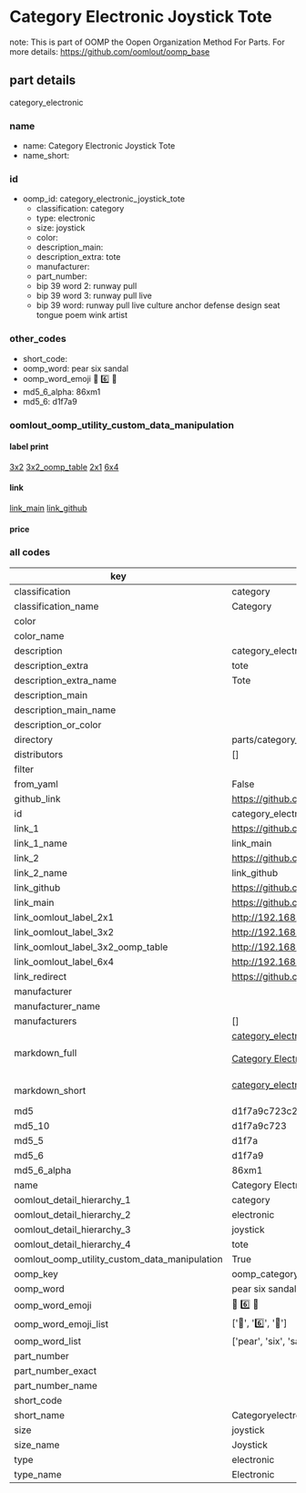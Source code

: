 # Category Electronic Joystick Tote  

note: This is part of OOMP the Oopen Organization Method For Parts. For more details: https://github.com/oomlout/oomp_base

##  part details
  



category_electronic



### name
* name: Category Electronic Joystick Tote
* name_short: 
### id
* oomp_id: category_electronic_joystick_tote
  * classification: category
  * type: electronic
  * size: joystick
  * color: 
  * description_main: 
  * description_extra: tote
  * manufacturer: 
  * part_number: 
  * bip 39 word 2: runway pull
  * bip 39 word 3: runway pull live
  * bip 39 word: runway pull live culture anchor defense design seat tongue poem wink artist

### other_codes
* short_code: 
* oomp_word: pear six sandal
* oomp_word_emoji :pear: :six: :sandal:
* md5_6_alpha: 86xm1
* md5_6: d1f7a9






### oomlout_oomp_utility_custom_data_manipulation
#### label print
[3x2](http://192.168.1.245:1112/?label=oomp%2086xm1)
[3x2_oomp_table](http://192.168.1.108:1112/?label=oomp%2086xm1)
[2x1](http://192.168.1.242:1112/?label=oomp%2086xm1)
[6x4](http://192.168.1.55:1112/?label=oomp%2086xm1)    

#### link

[link_main](https://github.com/oomlout/oomlout_oomp_version_1_messy/tree/main/parts/category_electronic_joystick_tote) [link_github](https://github.com/oomlout/oomlout_oomp_version_1_messy/tree/main/parts/category_electronic_joystick_tote)                             

#### price







### all codes 
| key | value |  
| --- | --- |  
| classification | category |  
| classification_name | Category |  
| color |  |  
| color_name |  |  
| description | category_electronic |  
| description_extra | tote |  
| description_extra_name | Tote |  
| description_main |  |  
| description_main_name |  |  
| description_or_color |   |  
| directory | parts/category_electronic_joystick_tote |  
| distributors | [] |  
| filter |  |  
| from_yaml | False |  
| github_link | https://github.com/oomlout/oomlout_oomp_part_src/tree/main/parts/category_electronic_joystick_tote |  
| id | category_electronic_joystick_tote |  
| link_1 | https://github.com/oomlout/oomlout_oomp_version_1_messy/tree/main/parts/category_electronic_joystick_tote |  
| link_1_name | link_main |  
| link_2 | https://github.com/oomlout/oomlout_oomp_version_1_messy/tree/main/parts/category_electronic_joystick_tote |  
| link_2_name | link_github |  
| link_github | https://github.com/oomlout/oomlout_oomp_version_1_messy/tree/main/parts/category_electronic_joystick_tote |  
| link_main | https://github.com/oomlout/oomlout_oomp_version_1_messy/tree/main/parts/category_electronic_joystick_tote |  
| link_oomlout_label_2x1 | http://192.168.1.242:1112/?label=oomp%2086xm1 |  
| link_oomlout_label_3x2 | http://192.168.1.245:1112/?label=oomp%2086xm1 |  
| link_oomlout_label_3x2_oomp_table | http://192.168.1.108:1112/?label=oomp%2086xm1 |  
| link_oomlout_label_6x4 | http://192.168.1.55:1112/?label=oomp%2086xm1 |  
| link_redirect | https://github.com/oomlout/oomlout_oomp_version_1_messy/tree/main/parts/category_electronic_joystick_tote |  
| manufacturer |  |  
| manufacturer_name |  |  
| manufacturers | [] |  
| markdown_full | [category_electronic_joystick_tote](none)<br>[](none)<br>[Category Electronic Joystick Tote](none)<br><br> |  
| markdown_short | [category_electronic_joystick_tote](none)<br><br> |  
| md5 | d1f7a9c723c24778e5843359056b55eb |  
| md5_10 | d1f7a9c723 |  
| md5_5 | d1f7a |  
| md5_6 | d1f7a9 |  
| md5_6_alpha | 86xm1 |  
| name | Category Electronic Joystick Tote |  
| oomlout_detail_hierarchy_1 | category |  
| oomlout_detail_hierarchy_2 | electronic |  
| oomlout_detail_hierarchy_3 | joystick |  
| oomlout_detail_hierarchy_4 | tote |  
| oomlout_oomp_utility_custom_data_manipulation | True |  
| oomp_key | oomp_category_electronic_joystick_tote |  
| oomp_word | pear six sandal |  
| oomp_word_emoji | :pear: :six: :sandal: |  
| oomp_word_emoji_list | [':pear:', ':six:', ':sandal:'] |  
| oomp_word_list | ['pear', 'six', 'sandal'] |  
| part_number |  |  
| part_number_exact |  |  
| part_number_name |  |  
| short_code |  |  
| short_name | Categoryelectronic |  
| size | joystick |  
| size_name | Joystick |  
| type | electronic |  
| type_name | Electronic |  
